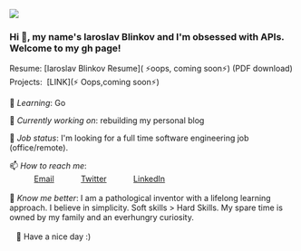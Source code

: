 
<img src="https://images.unsplash.com/photo-1580212761770-1d1053f6df2d?ixlib=rb-1.2.1&ixid=eyJhcHBfaWQiOjEyMDd9&auto=format&fit=crop&w=900&h=280&q=80"/><br>
### Hi 👋, my name's Iaroslav Blinkov and I'm obsessed with APIs. Welcome to my gh page!<br>

Resume:  [Iaroslav Blinkov Resume]( ⚡oops, coming soon⚡) (PDF download)<br>
Projects: &nbsp;[LINK](⚡ Oops,coming soon⚡) <br>

🌱 *Learning*: Go <br>

🚀 *Currently working on*: rebuilding my personal blog<br>

🤔 *Job status*: I'm looking for a full time software engineering job (office/remote).<br>

📫 *How to reach me*: <br>
&nbsp;&nbsp;&nbsp;&nbsp;&nbsp;&nbsp;&nbsp;&nbsp;&nbsp;&nbsp; [Email](here2contactme@gmail.com)
&nbsp;&nbsp;&nbsp;&nbsp;&nbsp;&nbsp;&nbsp;&nbsp;&nbsp;&nbsp; [Twitter](https://www.twitter.com/iarosb)
&nbsp;&nbsp;&nbsp;&nbsp;&nbsp;&nbsp;&nbsp;&nbsp;&nbsp;&nbsp; [LinkedIn](https://www.linkedin.com/in/iarosb)<br>
<br>
📜 *Know me better*: I am a pathological inventor with a lifelong learning approach. I believe in simplicity. Soft skills > Hard Skills. My spare time is owned by my family and an everhungry curiosity.
<br>
<br>
&nbsp;&nbsp;&nbsp;🦄 Have a nice day :)
<!--
 https://resume.christinakopecky.com
-->
